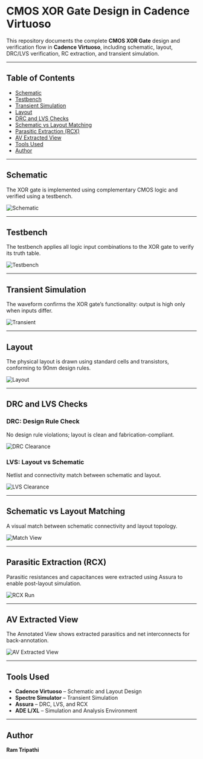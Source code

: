 # CMOS XOR Gate Design in Cadence Virtuoso

This repository documents the complete **CMOS XOR Gate** design and verification flow in **Cadence Virtuoso**, including schematic, layout, DRC/LVS verification, RC extraction, and transient simulation.

---

## Table of Contents  
- [Schematic](#schematic)  
- [Testbench](#testbench)  
- [Transient Simulation](#transient-simulation)  
- [Layout](#layout)  
- [DRC and LVS Checks](#drc-and-lvs-checks)  
- [Schematic vs Layout Matching](#schematic-vs-layout-matching)  
- [Parasitic Extraction (RCX)](#parasitic-extraction-rcx)  
- [AV Extracted View](#av-extracted-view)  
- [Tools Used](#tools-used)  
- [Author](#author)

---

## Schematic  
The XOR gate is implemented using complementary CMOS logic and verified using a testbench.

![Schematic](./XOR_Gate_Schematic.png)

---

## Testbench  
The testbench applies all logic input combinations to the XOR gate to verify its truth table.

![Testbench](./XOR_TB.png)

---

## Transient Simulation  
The waveform confirms the XOR gate’s functionality: output is high only when inputs differ.

![Transient](./XOR_Transient.png)

---

## Layout  
The physical layout is drawn using standard cells and transistors, conforming to 90nm design rules.

![Layout](./layout.png)

---

## DRC and LVS Checks

### DRC: Design Rule Check  
No design rule violations; layout is clean and fabrication-compliant.

![DRC Clearance](./DRC_Clearance.png)

### LVS: Layout vs Schematic  
Netlist and connectivity match between schematic and layout.

![LVS Clearance](./LVS_Clearance.png)

---

## Schematic vs Layout Matching  
A visual match between schematic connectivity and layout topology.

![Match View](./layout%20and%20schematic%20match.png)

---

## Parasitic Extraction (RCX)  
Parasitic resistances and capacitances were extracted using Assura to enable post-layout simulation.

![RCX Run](./RCX_Run.png)

---

## AV Extracted View  
The Annotated View shows extracted parasitics and net interconnects for back-annotation.

![AV Extracted View](./AV_Extracted_view.png)

---

## Tools Used  
- **Cadence Virtuoso** – Schematic and Layout Design  
- **Spectre Simulator** – Transient Simulation  
- **Assura** – DRC, LVS, and RCX  
- **ADE L/XL** – Simulation and Analysis Environment

---

## Author  

**Ram Tripathi**
